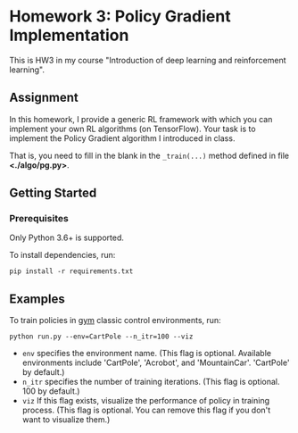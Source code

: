 # Homework 3: Policy Gradient Implementation
This is HW3 in my course "Introduction of deep learning and reinforcement learning".

## Assignment

In this homework, I provide a generic RL framework with which you can implement your own RL algorithms (on TensorFlow). Your task is to implement the Policy Gradient algorithm I introduced in class.

That is, you need to fill in the blank in the `_train(...)` method defined in file **<./algo/pg.py>**.

## Getting Started

### Prerequisites

Only Python 3.6+ is supported.

To install dependencies, run:

```
pip install -r requirements.txt
```

## Examples

To train policies in [gym](http://gym.openai.com/envs/) classic control environments, run:

```
python run.py --env=CartPole --n_itr=100 --viz
```

- `env` specifies the environment name. (This flag is optional. Available environments include 'CartPole', 'Acrobot', and 'MountainCar'. 'CartPole' by default.)
- `n_itr` specifies the number of training iterations. (This flag is optional. 100 by default.)
- `viz` If this flag exists, visualize the performance of policy in training process. (This flag is optional. You can remove this flag if you don't want to visualize them.)
